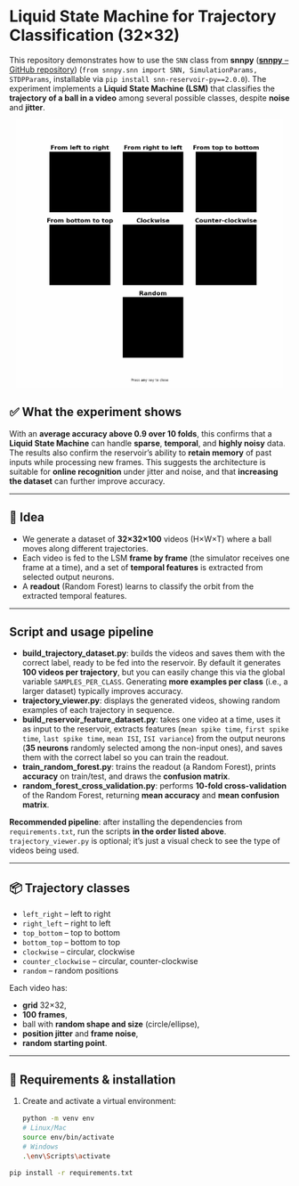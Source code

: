# Liquid State Machine for Trajectory Classification (32×32)

This repository demonstrates how to use the `SNN` class from **snnpy** ([**snnpy** – GitHub repository](https://github.com/RuggeroFreddi/snnpy)) (`from snnpy.snn import SNN, SimulationParams, STDPParams`, installable via `pip install snn-reservoir-py==2.0.0`). The experiment implements a **Liquid State Machine (LSM)** that classifies the **trajectory of a ball in a video** among several possible classes, despite **noise** and **jitter**.
<p align="center">
  <img src="video/seven_gestures.gif" alt="Seven gestures: example of generated trajectories" width="480" />
</p>

## ✅ What the experiment shows

With an **average accuracy above 0.9 over 10 folds**, this confirms that a **Liquid State Machine** can handle **sparse**, **temporal**, and **highly noisy** data. The results also confirm the reservoir’s ability to **retain memory** of past inputs while processing new frames. This suggests the architecture is suitable for **online recognition** under jitter and noise, and that **increasing the dataset** can further improve accuracy.

---

## 🧠 Idea

- We generate a dataset of **32×32×100** videos (H×W×T) where a ball moves along different trajectories.
- Each video is fed to the LSM **frame by frame** (the simulator receives one frame at a time), and a set of **temporal features** is extracted from selected output neurons.
- A **readout** (Random Forest) learns to classify the orbit from the extracted temporal features.

---

## Script and usage pipeline

- **build_trajectory_dataset.py**: builds the videos and saves them with the correct label, ready to be fed into the reservoir. By default it generates **100 videos per trajectory**, but you can easily change this via the global variable `SAMPLES_PER_CLASS`. Generating **more examples per class** (i.e., a larger dataset) typically improves accuracy.
- **trajectory_viewer.py**: displays the generated videos, showing random examples of each trajectory in sequence.
- **build_reservoir_feature_dataset.py**: takes one video at a time, uses it as input to the reservoir, extracts features (`mean spike time`, `first spike time`, `last spike time`, `mean ISI`, `ISI variance`) from the output neurons (**35 neurons** randomly selected among the non-input ones), and saves them with the correct label so you can train the readout.
- **train_random_forest.py**: trains the readout (a Random Forest), prints **accuracy** on train/test, and draws the **confusion matrix**.
- **random_forest_cross_validation.py**: performs **10-fold cross-validation** of the Random Forest, returning **mean accuracy** and **mean confusion matrix**.

**Recommended pipeline**: after installing the dependencies from `requirements.txt`, run the scripts **in the order listed above**. `trajectory_viewer.py` is optional; it’s just a visual check to see the type of videos being used.

---

## 📦 Trajectory classes

- `left_right` – left to right  
- `right_left` – right to left  
- `top_bottom` – top to bottom  
- `bottom_top` – bottom to top  
- `clockwise` – circular, clockwise  
- `counter_clockwise` – circular, counter-clockwise  
- `random` – random positions

Each video has:
- **grid** 32×32,
- **100 frames**,
- ball with **random shape and size** (circle/ellipse),
- **position jitter** and **frame noise**,
- **random starting point**.

---

## 🔧 Requirements & installation

1. Create and activate a virtual environment:
   ```bash
   python -m venv env
   # Linux/Mac
   source env/bin/activate
   # Windows
   .\env\Scripts\activate

 ```bash
 pip install -r requirements.txt

